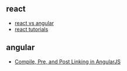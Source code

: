 ## react
- [react vs angular](http://www.quora.com/Pete-Hunt/Posts/Facebooks-React-vs-AngularJS-A-Closer-Look)
- [react tutorials](https://medium.com/react-tutorials/)

## angular
- [Compile, Pre, and Post Linking in AngularJS](http://odetocode.com/blogs/scott/archive/2014/05/28/compile-pre-and-post-linking-in-angularjs.aspx) 